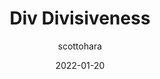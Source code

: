 ---
author: scottohara
date: 2022-01-20
permalink: false
tags:
  - html
  - semantics
target_url: https://www.scottohara.me//blog/2022/01/20/divisive.html
title: Div Divisiveness
---